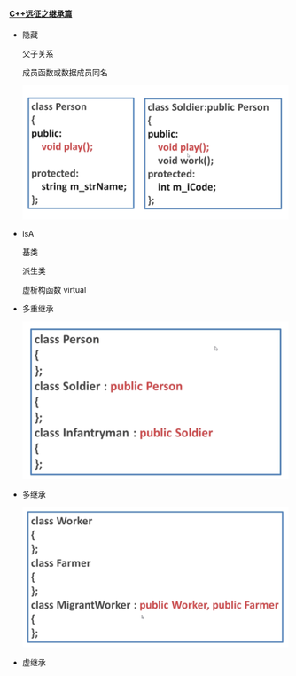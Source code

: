 #### [C++远征之继承篇](https://www.imooc.com/learn/426)

- 隐藏

  父子关系

  成员函数或数据成员同名

  ![image-20210122142324033](note.assets/image-20210122142324033.png)

- isA

  基类

  派生类

  虚析构函数 virtual

- 多重继承

  ![image-20210122150412051](note.assets/image-20210122150412051.png)

- 多继承

  ![image-20210122150557543](note.assets/image-20210122150557543.png)

- 虚继承

  